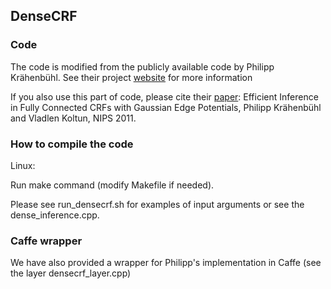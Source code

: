## DenseCRF 

### Code

The code is modified from the publicly available code by Philipp Krähenbühl.
See their project [website](http://www.philkr.net/home/densecrf) for more information 

If you also use this part of code, please cite their [paper](http://googledrive.com/host/0B6qziMs8hVGieFg0UzE0WmZaOW8/papers/densecrf.pdf):
Efficient Inference in Fully Connected CRFs with Gaussian Edge Potentials, Philipp Krähenbühl and Vladlen Koltun, NIPS 2011.

### How to compile the code

Linux: 

  Run make command (modify Makefile if needed).

Please see run_densecrf.sh for examples of input arguments or see the dense_inference.cpp.

### Caffe wrapper

We have also provided a wrapper for Philipp's implementation in Caffe (see the layer densecrf_layer.cpp)